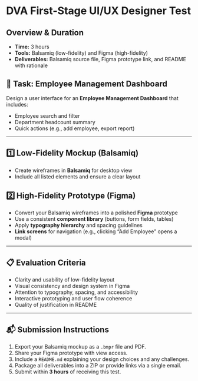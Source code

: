 # DVA First-Stage UI/UX Designer Test

## Overview & Duration

- **Time:** 3 hours  
- **Tools:** Balsamiq (low-fidelity) and Figma (high-fidelity)  
- **Deliverables:** Balsamiq source file, Figma prototype link, and README with rationale

## 🎯 Task: Employee Management Dashboard

Design a user interface for an **Employee Management Dashboard** that includes:

- Employee search and filter
- Department headcount summary
- Quick actions (e.g., add employee, export report)

---

## 1️⃣ Low-Fidelity Mockup (Balsamiq)

- Create wireframes in **Balsamiq** for desktop view
- Include all listed elements and ensure a clear layout

## 2️⃣ High-Fidelity Prototype (Figma)

- Convert your Balsamiq wireframes into a polished **Figma** prototype
- Use a consistent **component library** (buttons, form fields, tables)
- Apply **typography hierarchy** and spacing guidelines
- **Link screens** for navigation (e.g., clicking “Add Employee” opens a modal)

---

## 📋 Evaluation Criteria

- Clarity and usability of low-fidelity layout
- Visual consistency and design system in Figma
- Attention to typography, spacing, and accessibility
- Interactive prototyping and user flow coherence
- Quality of justification in README

---

## 📬 Submission Instructions

1. Export your Balsamiq mockup as a `.bmpr` file and PDF.
2. Share your Figma prototype with view access.
3. Include a `README.md` explaining your design choices and any challenges.
4. Package all deliverables into a ZIP or provide links via a single email.
5. Submit within **3 hours** of receiving this test.
